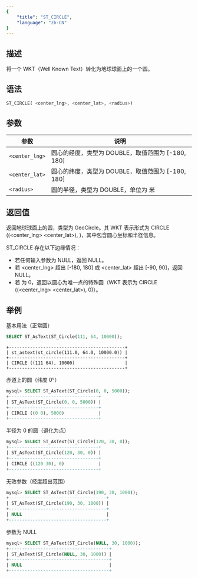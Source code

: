 ```yaml
---
{
    "title": "ST_CIRCLE",
    "language": "zh-CN"
}
---
```


<!-- 
Licensed to the Apache Software Foundation (ASF) under one
or more contributor license agreements.  See the NOTICE file
distributed with this work for additional information
regarding copyright ownership.  The ASF licenses this file
to you under the Apache License, Version 2.0 (the
"License"); you may not use this file except in compliance
with the License.  You may obtain a copy of the License at

  http://www.apache.org/licenses/LICENSE-2.0

Unless required by applicable law or agreed to in writing,
software distributed under the License is distributed on an
"AS IS" BASIS, WITHOUT WARRANTIES OR CONDITIONS OF ANY
KIND, either express or implied.  See the License for the
specific language governing permissions and limitations
under the License.
-->

## 描述

将一个 WKT（Well Known Text）转化为地球球面上的一个圆。

## 语法

```sql
ST_CIRCLE( <center_lng>, <center_lat>, <radius>)
```
## 参数

| 参数 | 说明 |
| -- | -- |
| `<center_lng>` | 	圆心的经度，类型为 DOUBLE，取值范围为 [-180, 180] |
| `<center_lat>` |	圆心的纬度，类型为 DOUBLE，取值范围为 [-180, 180] |
| `<radius>` | 	圆的半径，类型为 DOUBLE，单位为 米|


## 返回值

返回地球球面上的圆，类型为 GeoCircle。其 WKT 表示形式为 CIRCLE ((<center_lng> <center_lat>), <radius>)，其中包含圆心坐标和半径信息。

ST_CIRCLE 存在以下边缘情况：

- 若任何输入参数为 NULL，返回 NULL。
- 若 <center_lng> 超出 [-180, 180] 或 <center_lat> 超出 [-90, 90]，返回 NULL。
- 若 <radius> 为 0，返回以圆心为唯一点的特殊圆（WKT 表示为 CIRCLE ((<center_lng> <center_lat>), 0)）。

## 举例

基本用法（正常圆）

```sql
SELECT ST_AsText(ST_Circle(111, 64, 10000));
```

```text
+--------------------------------------------+
| st_astext(st_circle(111.0, 64.0, 10000.0)) |
+--------------------------------------------+
| CIRCLE ((111 64), 10000)                   |
+--------------------------------------------+
```

赤道上的圆（纬度 0°）

```sql
mysql> SELECT ST_AsText(ST_Circle(0, 0, 5000));
+----------------------------------+
| ST_AsText(ST_Circle(0, 0, 5000)) |
+----------------------------------+
| CIRCLE ((0 0), 5000)             |
+----------------------------------+
```


半径为 0 的圆（退化为点）

```sql
mysql> SELECT ST_AsText(ST_Circle(120, 30, 0));
+----------------------------------+
| ST_AsText(ST_Circle(120, 30, 0)) |
+----------------------------------+
| CIRCLE ((120 30), 0)             |
+----------------------------------+
```

无效参数（经度超出范围）

```sql
mysql> SELECT ST_AsText(ST_Circle(190, 30, 1000));
+-------------------------------------+
| ST_AsText(ST_Circle(190, 30, 1000)) |
+-------------------------------------+
| NULL                                |
+-------------------------------------+
```

参数为 NULL

```sql
mysql> SELECT ST_AsText(ST_Circle(NULL, 30, 1000));
+--------------------------------------+
| ST_AsText(ST_Circle(NULL, 30, 1000)) |
+--------------------------------------+
| NULL                                 |
+--------------------------------------+
```